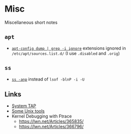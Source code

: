 # Misc

Miscellaneous short notes

## `apt`

- [`apt-config dump | grep -i ignore`](https://superuser.com/a/1493796/72223)
  extensions ignored in `/etc/apt/sources.list.d/` (I use `.disabled` and `.orig`)

## `ss`

- [`ss -anp`](https://unix.stackexchange.com/questions/235979/how-do-i-find-out-more-about-socket-files-in-proc-fd/236013#comment1143685_236013) instead of `lsof -blnP -i -U`

## Links

- [System TAP](../stap.md)
- [Some Unix tools](../unix.md)
- Kernel Debugging with Ftrace
  - ​https://lwn.net/Articles/365835/
  - https://lwn.net/Articles/366796/ 

